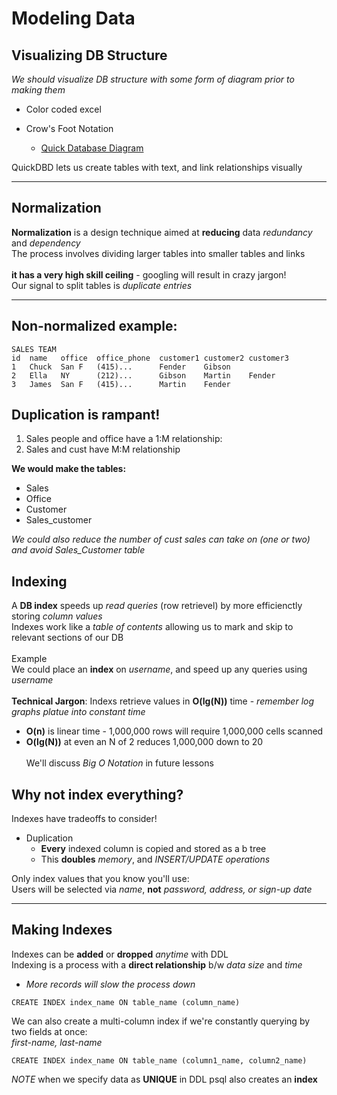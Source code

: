 # Modeling Data

## Visualizing DB Structure

_We should visualize DB structure with some form of diagram prior to making them_

- Color coded excel
- Crow's Foot Notation

  - [Quick Database Diagram](app.quickdatabasediagrams.com/#/)

QuickDBD lets us create tables with text, and link relationships visually

---

## Normalization

**Normalization** is a design technique aimed at **reducing** data _redundancy_ and _dependency_  
The process involves dividing larger tables into smaller tables and links  
&nbsp;  
**it has a very high skill ceiling** - googling will result in crazy jargon!  
Our signal to split tables is _duplicate entries_

---

## Non-normalized example:

```
SALES TEAM
id  name   office  office_phone  customer1 customer2 customer3
1   Chuck  San F   (415)...      Fender    Gibson
2   Ella   NY      (212)...      Gibson    Martin    Fender
3   James  San F   (415)...      Martin    Fender
```

## **Duplication is rampant!**

1. Sales people and office have a 1:M relationship:
2. Sales and cust have M:M relationship

**We would make the tables:**

- Sales
- Office
- Customer
- Sales_customer

_We could also reduce the number of cust sales can take on (one or two) and avoid Sales_Customer table_

## Indexing

A **DB index** speeds up _read queries_ (row retrievel) by more efficienctly storing _column values_  
Indexes work like a _table of contents_ allowing us to mark and skip to relevant sections of our DB  
&nbsp;  
Example  
We could place an **index** on _username_, and speed up any queries using _username_  
&nbsp;  
**Technical Jargon**: Indexs retrieve values in **O(lg(N))** time - _remember log graphs platue into constant time_

- **O(n)** is linear time - 1,000,000 rows will require 1,000,000 cells scanned
- **O(lg(N))** at even an N of 2 reduces 1,000,000 down to 20  
  &nbsp;  
  We'll discuss _Big O Notation_ in future lessons

## Why not index everything?

Indexes have tradeoffs to consider!

- Duplication
  - **Every** indexed column is copied and stored as a b tree
  - This **doubles** _memory_, and _INSERT/UPDATE operations_

Only index values that you know you'll use:  
Users will be selected via _name_, **not** _password, address, or sign-up date_

---

## Making Indexes

Indexes can be **added** or **dropped** _anytime_ with DDL  
Indexing is a process with a **direct relationship** b/w _data size_ and _time_

- _More records will slow the process down_

```
CREATE INDEX index_name ON table_name (column_name)
```

We can also create a multi-column index if we're constantly querying by two fields at once:  
_first-name, last-name_

```
CREATE INDEX index_name ON table_name (column1_name, column2_name)
```

_NOTE_ when we specify data as **UNIQUE** in DDL psql also creates an **index**
